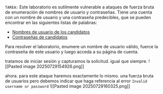 `TAREA:` Este laboratorio es sutilmente vulnerable a ataques de fuerza bruta de enumeración de nombres de usuario y contraseñas. Tiene una cuenta con un nombre de usuario y una contraseña predecibles, que se pueden encontrar en las siguientes listas de palabras:

- [Nombres de usuario de los candidatos](https://portswigger.net/web-security/authentication/auth-lab-usernames)
- [Contraseñas de candidatos](https://portswigger.net/web-security/authentication/auth-lab-passwords)

Para resolver el laboratorio, enumere un nombre de usuario válido, fuerce la contraseña de este usuario y luego acceda a su página de cuenta.

tratamos de iniciar sesión y capturamos la solicitud. igual que siempre.
![[Pasted image 20250729154926.png]]

ahora. para este ataque haremos exactamente lo mismo. una fuerza bruta de usuarios pero debemos indicar que haga referencia al error `Invalid username or password` 
![[Pasted image 20250729160325.png]]